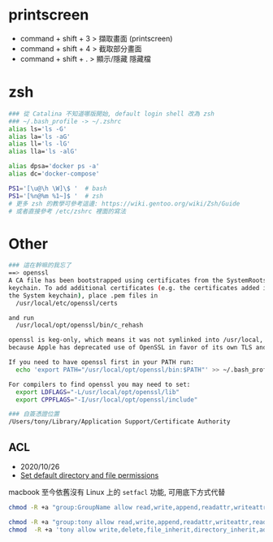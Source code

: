# printscreen

- command + shift + 3 > 擷取畫面 (printscreen)
- command + shift + 4 > 截取部分畫面
- command + shift + . > 顯示/隱藏 隱藏檔


# zsh

```bash
### 從 Catalina 不知道哪版開始, default login shell 改為 zsh
### ~/.bash_profile -> ~/.zshrc
alias ls='ls -G'
alias la='ls -aG'
alias ll='ls -lG'
alias lla='ls -alG'

alias dpsa='docker ps -a'
alias dc='docker-compose'

PS1='[\u@\h \W]\$ '  # bash
PS1='[%n@%m %1~]$ '  # zsh
# 更多 zsh 的教學可參考這邊: https://wiki.gentoo.org/wiki/Zsh/Guide 
# 或者直接參考 /etc/zshrc 裡面的寫法
```


# Other

```bash
### 這在幹嘛的我忘了
==> openssl
A CA file has been bootstrapped using certificates from the SystemRoots
keychain. To add additional certificates (e.g. the certificates added in
the System keychain), place .pem files in
  /usr/local/etc/openssl/certs

and run
  /usr/local/opt/openssl/bin/c_rehash

openssl is keg-only, which means it was not symlinked into /usr/local,
because Apple has deprecated use of OpenSSL in favor of its own TLS and crypto libraries.

If you need to have openssl first in your PATH run:
  echo 'export PATH="/usr/local/opt/openssl/bin:$PATH"' >> ~/.bash_profile

For compilers to find openssl you may need to set:
  export LDFLAGS="-L/usr/local/opt/openssl/lib"
  export CPPFLAGS="-I/usr/local/opt/openssl/include"
```


```bash
### 自簽憑證位置
/Users/tony/Library/Application Support/Certificate Authority
```


## ACL

- 2020/10/26
- [Set default directory and file permissions](https://discussions.apple.com/thread/4805409)

macbook 至今依舊沒有 Linux 上的 `setfacl` 功能,  可用底下方式代替

```zsh
chmod -R +a "group:GroupName allow read,write,append,readattr,writeattr,readextattr,writeextattr" /Path-To-Shared-Directory

chmod -R +a "group:tony allow read,write,append,readattr,writeattr,readextattr,writeextattr" /var/log
chmod  -R +a 'tony allow write,delete,file_inherit,directory_inherit,add_subdirectory' /var/log
```
